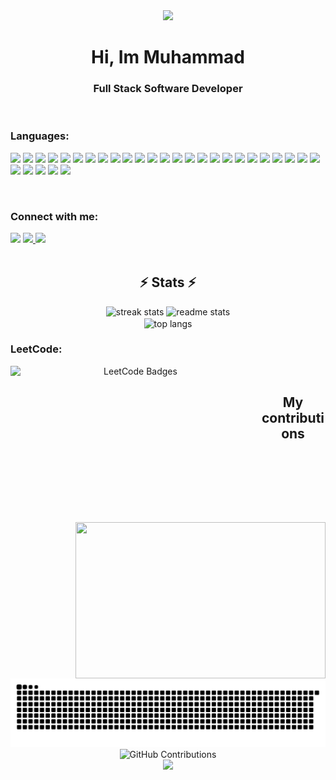 <div align="center">
<img src="https://capsule-render.vercel.app/api?type=waving&height=180&color=gradient&section=header" />

<h1 align="center">Hi, Im Muhammad</h1>
<h3 align="center">Full Stack Software Developer</h3>

<br>

<h3 align="left">Languages:</h3>
  <p align="left">
    <img src="https://ziadoua.github.io/m3-Markdown-Badges/badges/MongoDB/mongodb2.svg">
    <img src="https://ziadoua.github.io/m3-Markdown-Badges/badges/PostgreSQL/postgresql2.svg">
    <img src="https://ziadoua.github.io/m3-Markdown-Badges/badges/Figma/figma2.svg">
    <img src="https://ziadoua.github.io/m3-Markdown-Badges/badges/HTML/html2.svg"> 
    <img src="https://ziadoua.github.io/m3-Markdown-Badges/badges/CSS/css2.svg">
    <img src="https://ziadoua.github.io/m3-Markdown-Badges/badges/Javascript/javascript3.svg">
    <img src="https://ziadoua.github.io/m3-Markdown-Badges/badges/C++/c++2.svg">
    <img src="https://ziadoua.github.io/m3-Markdown-Badges/badges/Java/java2.svg"> 
    <img src="https://ziadoua.github.io/m3-Markdown-Badges/badges/TypeScript/typescript2.svg">
    <img src="https://ziadoua.github.io/m3-Markdown-Badges/badges/React/react1.svg">
    <img src="https://ziadoua.github.io/m3-Markdown-Badges/badges/NodeJS/nodejs2.svg">
    <img src="https://ziadoua.github.io/m3-Markdown-Badges/badges/TailwindCSS/tailwindcss1.svg">
    <img src="https://ziadoua.github.io/m3-Markdown-Badges/badges/Axios/axios3.svg">
    <img src="https://ziadoua.github.io/m3-Markdown-Badges/badges/Prisma/prisma1.svg">
    <img src="https://ziadoua.github.io/m3-Markdown-Badges/badges/NextJS/nextjs2.svg">
    <img src="https://ziadoua.github.io/m3-Markdown-Badges/badges/Postman/postman2.svg">
    <img src="https://ziadoua.github.io/m3-Markdown-Badges/badges/Prettier/prettier1.svg">
    <img src="https://ziadoua.github.io/m3-Markdown-Badges/badges/Git/git2.svg">
    <img src="https://ziadoua.github.io/m3-Markdown-Badges/badges/macOS/macos2.svg">
    <img src="https://ziadoua.github.io/m3-Markdown-Badges/badges/Android/android2.svg">
    <img src="https://ziadoua.github.io/m3-Markdown-Badges/badges/iOS/ios2.svg">
    <img src="https://ziadoua.github.io/m3-Markdown-Badges/badges/IDEA/idea2.svg">
    <img src="https://ziadoua.github.io/m3-Markdown-Badges/badges/VisualStudioCode/visualstudiocode2.svg">
    <img src="https://ziadoua.github.io/m3-Markdown-Badges/badges/VisualStudio/visualstudio2.svg">
    <img src="https://ziadoua.github.io/m3-Markdown-Badges/badges/PyCharm/pycharm2.svg">
    <img src="https://ziadoua.github.io/m3-Markdown-Badges/badges/JSON/json1.svg">
    <img src="https://ziadoua.github.io/m3-Markdown-Badges/badges/Python/python1.svg">
    <img src="https://ziadoua.github.io/m3-Markdown-Badges/badges/Windows/windows1.svg">
    <img src="https://ziadoua.github.io/m3-Markdown-Badges/badges/ReactNative/reactnative1.svg">
    <img src="https://ziadoua.github.io/m3-Markdown-Badges/badges/ViteJS/vitejs1.svg">
  </p>

<br>

<h3 align="left">Connect with me:</h3>
<div align="left"> 
  <a href="mailto:umairamir290@gmail.com"><img src="https://img.shields.io/badge/Gmail-333333?style=for-the-badge&logo=gmail&logoColor=red" /></a>  
  <a href="https://linkedin.com/in/muhammad-amir-105a52294" target="_blank"> <img src="https://img.shields.io/badge/LinkedIn-0077B5?style=for-the-badge&logo=linkedin&logoColor=white" target="_blank" /> </a>
  <a href="https://Mamir21.github.io" target="_blank"> <img src="https://img.shields.io/badge/Portfolio-FF5722?style=for-the-badge&logo=todoist&logoColor=white" target="_blank" /> </a>
</div>

<br>

<h2 align="center">⚡ Stats ⚡</h2>
<div align=center>
  <img width=390 src="https://github-readme-streak-stats-salesp07.vercel.app/?user=Mamir21&count_private=true&theme=react&border_radius=10" alt="streak stats"/>
  <img width=390 src="https://github-readme-stats-salesp07.vercel.app/api?username=Mamir21&count_private=true&show_icons=true&theme=react&rank_icon=github&border_radius=10" alt="readme stats" />
  <br>
  <img width=325 align="center" src="https://github-readme-stats-salesp07.vercel.app/api/top-langs/?username=Mamir21&langs_count=8&layout=compact&theme=react&border_radius=10&size_weight=0.5&count_weight=0.5&exclude_repo=github-readme-stats" alt="top langs" />
  
<br>

<h3 align="left">LeetCode:</h3>
<div>
  <img style="float: left; width: 400px;  height: 250px;" src="https://leetcode-badge-showcase.vercel.app/api?username=umairamir1127&theme=tokyonight" alt="LeetCode Badges"/>
  <img style="float: right; width: 400px; height: 250px;" src="https://leetcard.jacoblin.cool/umairamir1127?theme=dark&font=Noto%20Sans%20New%20Tai%20Lue&ext=heatmap"/>
</div>

<br>

<h2> My contributions</h2>
<picture>
  <source media="(prefers-color-scheme: dark)" srcset="https://raw.githubusercontent.com/Mamir21/Mamir21/output/github-contribution-grid-snake-dark.svg">
  <source media="(prefers-color-scheme: light)" srcset="https://raw.githubusercontent.com/Mamir21/Mamir21/output/github-contribution-grid-snake.svg">
  <img alt="github contribution grid snake animation" src="https://raw.githubusercontent.com/Mamir21/Mamir21/output/github-contribution-grid-snake.svg">
</picture>
<img src="./profile-3d-contrib/profile-night-rainbow.svg" alt="GitHub Contributions" width="1000" height="600">

<br>

<div align="center">
  <img src="https://capsule-render.vercel.app/api?type=waving&height=170&color=gradient&section=footer" />
